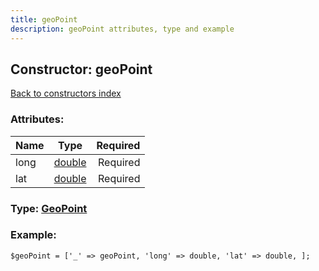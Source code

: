 ```yaml
---
title: geoPoint
description: geoPoint attributes, type and example
---
```

## Constructor: geoPoint  
[Back to constructors index](index.md)



### Attributes:

| Name     |    Type       | Required |
|----------|:-------------:|---------:|
|long|[double](../types/double.md) | Required|
|lat|[double](../types/double.md) | Required|



### Type: [GeoPoint](../types/GeoPoint.md)


### Example:

```
$geoPoint = ['_' => geoPoint, 'long' => double, 'lat' => double, ];
```